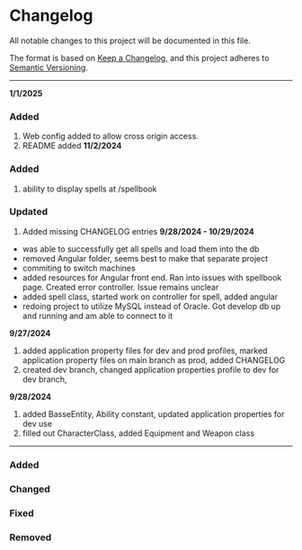 # Changelog

All notable changes to this project will be documented in this file.

The format is based on [Keep a Changelog](https://keepachangelog.com/en/1.1.0/),
and this project adheres to [Semantic Versioning](https://semver.org/spec/v2.0.0.html).
***

**1/1/2025**
### Added
1. Web config added to allow cross origin access.
2. README added
**11/2/2024**
### Added
1. ability to display spells at /spellbook
### Updated
1. Added missing CHANGELOG entries
**9/28/2024 - 10/29/2024**
- was able to successfully get all spells and load them into the db
- removed Angular folder, seems best to make that separate project
- commiting to switch machines
- added resources for Angular front end. Ran into issues with spellbook page. Created error controller. Issue remains unclear
- added spell class, started work on controller for spell, added angular
- redoing project to utilize MySQL instead of Oracle. Got develop db up and running and am able to connect to it

**9/27/2024**
1. added application property files for dev and prod profiles, marked application property files on main branch as prod, added CHANGELOG
2. created dev branch, changed application properties profile to dev for dev branch,

**9/28/2024**
1. added BasseEntity, Ability constant, updated application properties for dev use
2. filled out CharacterClass, added Equipment and Weapon class
***
### Added
### Changed
### Fixed
### Removed